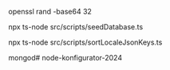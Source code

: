 <!-- You can generate a JWT in terminal, and copy it in .env  -->
openssl rand -base64 32

<!-- Run seeds to DB-->
npx ts-node src/scripts/seedDatabase.ts

<!-- Run locales JSON aplphabetical sorting-->
npx ts-node src/scripts/sortLocaleJsonKeys.ts

<!-- Run mongo DB -->
mongod#   n o d e - k o n f i g u r a t o r - 2 0 2 4  
 